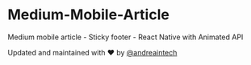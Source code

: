 # Medium-Mobile-Article
Medium mobile article - Sticky footer - React Native with Animated API


Updated and maintained with ❤️ by [@andreaintech](https://andreaintech.github.io/web/)
